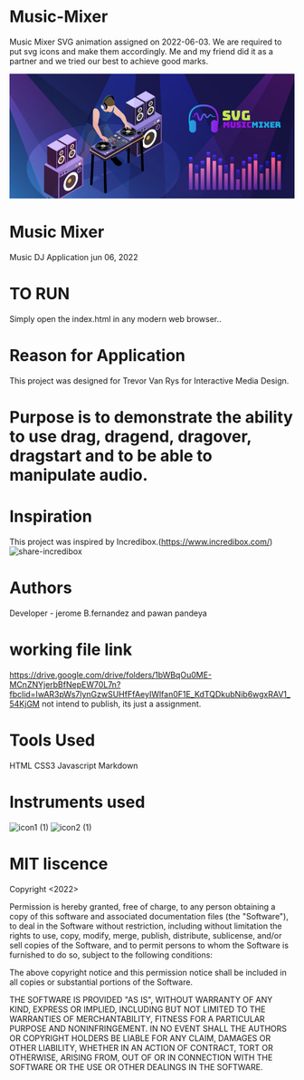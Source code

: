 # Music-Mixer
Music Mixer SVG animation assigned on 2022-06-03.
We are required to put svg icons and make them accordingly.
Me and my friend did it as a partner and we tried our best to achieve good marks.

<img src="images/mm_notepad.jpg" alt="notepad">

# Music Mixer
Music DJ Application jun 06, 2022



# TO RUN
Simply open the index.html in any modern web browser..

# Reason for Application
This project was designed for Trevor Van Rys for Interactive Media Design.

# Purpose is to demonstrate the ability to use drag, dragend, dragover, dragstart and to be able to manipulate audio.

# Inspiration
This project was inspired by Incredibox.(https://www.incredibox.com/)
![share-incredibox](https://user-images.githubusercontent.com/97752074/171966185-c9533452-0a14-462b-8894-13da8031a301.png)

# Authors
Developer - jerome B.fernandez and pawan pandeya

# working file link
https://drive.google.com/drive/folders/1bWBqOu0ME-MCnZNYjerbBfNepEW70L7n?fbclid=IwAR3pWs7lynGzwSUHfFfAeyIWlfan0F1E_KdTQDkubNib6wgxRAV1_54KjGM
not intend to publish, its just a assignment.


# Tools Used
HTML
CSS3
Javascript
Markdown
# Instruments used
![icon1 (1)](https://user-images.githubusercontent.com/97752074/171968202-16163d40-8e9c-471c-93d6-75e4a4340eaf.svg)
![icon2 (1)](https://user-images.githubusercontent.com/97752074/171968207-a8cd5f6f-3c85-4e42-8793-7e62cdce9f0b.svg)

# MIT liscence
Copyright <2022> <jerome b. fernandez and pawan pandeya>

Permission is hereby granted, free of charge, to any person obtaining a copy of this software and associated documentation files (the "Software"), to deal in the Software without restriction, including without limitation the rights to use, copy, modify, merge, publish, distribute, sublicense, and/or sell copies of the Software, and to permit persons to whom the Software is furnished to do so, subject to the following conditions:

The above copyright notice and this permission notice shall be included in all copies or substantial portions of the Software.

THE SOFTWARE IS PROVIDED "AS IS", WITHOUT WARRANTY OF ANY KIND, EXPRESS OR IMPLIED, INCLUDING BUT NOT LIMITED TO THE WARRANTIES OF MERCHANTABILITY, FITNESS FOR A PARTICULAR PURPOSE AND NONINFRINGEMENT. IN NO EVENT SHALL THE AUTHORS OR COPYRIGHT HOLDERS BE LIABLE FOR ANY CLAIM, DAMAGES OR OTHER LIABILITY, WHETHER IN AN ACTION OF CONTRACT, TORT OR OTHERWISE, ARISING FROM, OUT OF OR IN CONNECTION WITH THE SOFTWARE OR THE USE OR OTHER DEALINGS IN THE SOFTWARE.

